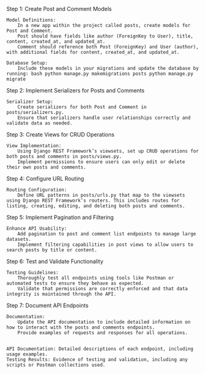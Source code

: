 Step 1: Create Post and Comment Models

    Model Definitions:
        In a new app within the project called posts, create models for Post and Comment.
        Post should have fields like author (ForeignKey to User), title, content, created_at, and updated_at.
        Comment should reference both Post (ForeignKey) and User (author), with additional fields for content, created_at, and updated_at.

    Database Setup:
        Include these models in your migrations and update the database by running: bash python manage.py makemigrations posts python manage.py migrate

Step 2: Implement Serializers for Posts and Comments

    Serializer Setup:
        Create serializers for both Post and Comment in posts/serializers.py.
        Ensure that serializers handle user relationships correctly and validate data as needed.

Step 3: Create Views for CRUD Operations

    View Implementation:
        Using Django REST Framework’s viewsets, set up CRUD operations for both posts and comments in posts/views.py.
        Implement permissions to ensure users can only edit or delete their own posts and comments.

Step 4: Configure URL Routing

    Routing Configuration:
        Define URL patterns in posts/urls.py that map to the viewsets using Django REST Framework’s routers. This includes routes for listing, creating, editing, and deleting both posts and comments.

Step 5: Implement Pagination and Filtering

    Enhance API Usability:
        Add pagination to post and comment list endpoints to manage large datasets.
        Implement filtering capabilities in post views to allow users to search posts by title or content.

Step 6: Test and Validate Functionality

    Testing Guidelines:
        Thoroughly test all endpoints using tools like Postman or automated tests to ensure they behave as expected.
        Validate that permissions are correctly enforced and that data integrity is maintained through the API.

Step 7: Document API Endpoints

    Documentation:
        Update the API documentation to include detailed information on how to interact with the posts and comments endpoints.
        Provide examples of requests and responses for all operations.


    API Documentation: Detailed descriptions of each endpoint, including usage examples.
    Testing Results: Evidence of testing and validation, including any scripts or Postman collections used.
